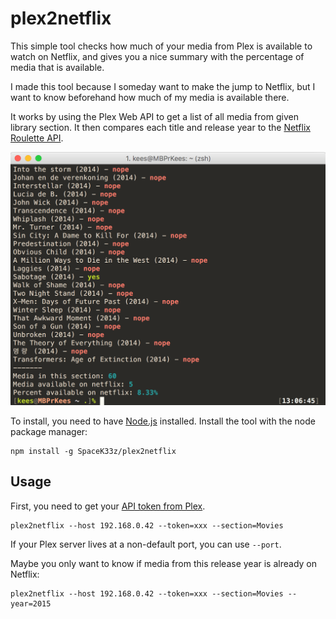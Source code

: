 # plex2netflix

This simple tool checks how much of your media from Plex is available to watch on Netflix, and gives you a nice summary with the percentage of media that is available.

I made this tool because I someday want to make the jump to Netflix, but I want to know beforehand how much of my media is available there.

It works by using the Plex Web API to get a list of all media from given library section. It then compares each title and release year to the [Netflix Roulette API](http://netflixroulette.net/api/).

<img src="./example.png" width="609" alt="Example">

To install, you need to have [Node.js](https://nodejs.org) installed. Install the tool with the node package manager:

```
npm install -g SpaceK33z/plex2netflix
```

## Usage

First, you need to get your [API token from Plex](https://support.plex.tv/hc/en-us/articles/204059436-Finding-your-account-token-X-Plex-Token).

```
plex2netflix --host 192.168.0.42 --token=xxx --section=Movies
```

If your Plex server lives at a non-default port, you can use `--port`.

Maybe you only want to know if media from this release year is already on Netflix:

```
plex2netflix --host 192.168.0.42 --token=xxx --section=Movies --year=2015
```
